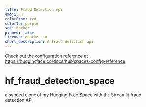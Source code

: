 ```yaml
---
title: Fraud Detection Api
emoji: 🏢
colorFrom: red
colorTo: purple
sdk: docker
pinned: false
license: apache-2.0
short_description: A fraud detection api
---
```


Check out the configuration reference at https://huggingface.co/docs/hub/spaces-config-reference

# hf_fraud_detection_space
a synced clone of my Hugging Face Space with the Streamlit fraud detection API
